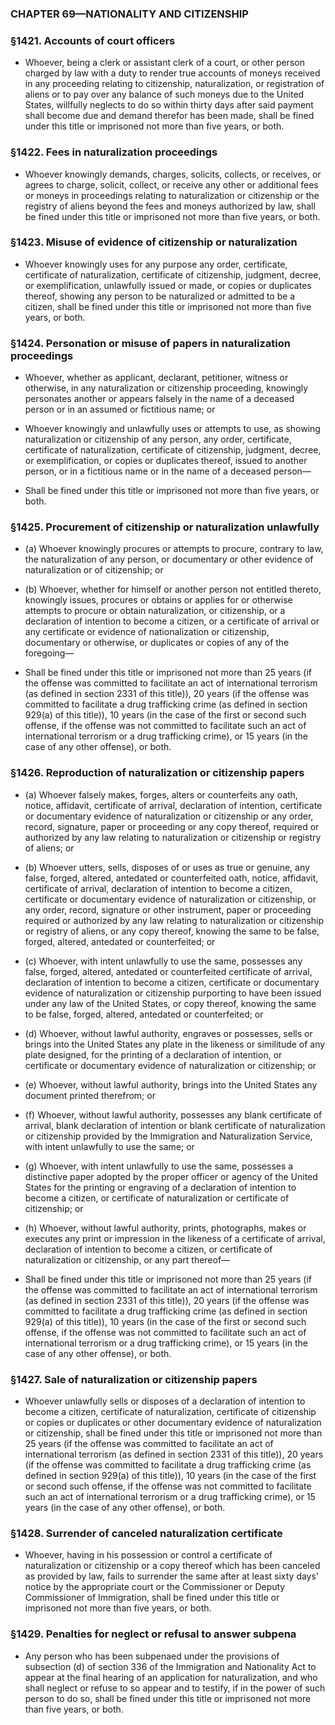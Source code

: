 ### **CHAPTER 69—NATIONALITY AND CITIZENSHIP**

### §1421. Accounts of court officers
* Whoever, being a clerk or assistant clerk of a court, or other person charged by law with a duty to render true accounts of moneys received in any proceeding relating to citizenship, naturalization, or registration of aliens or to pay over any balance of such moneys due to the United States, willfully neglects to do so within thirty days after said payment shall become due and demand therefor has been made, shall be fined under this title or imprisoned not more than five years, or both.

### §1422. Fees in naturalization proceedings
* Whoever knowingly demands, charges, solicits, collects, or receives, or agrees to charge, solicit, collect, or receive any other or additional fees or moneys in proceedings relating to naturalization or citizenship or the registry of aliens beyond the fees and moneys authorized by law, shall be fined under this title or imprisoned not more than five years, or both.

### §1423. Misuse of evidence of citizenship or naturalization
* Whoever knowingly uses for any purpose any order, certificate, certificate of naturalization, certificate of citizenship, judgment, decree, or exemplification, unlawfully issued or made, or copies or duplicates thereof, showing any person to be naturalized or admitted to be a citizen, shall be fined under this title or imprisoned not more than five years, or both.

### §1424. Personation or misuse of papers in naturalization proceedings
* Whoever, whether as applicant, declarant, petitioner, witness or otherwise, in any naturalization or citizenship proceeding, knowingly personates another or appears falsely in the name of a deceased person or in an assumed or fictitious name; or

* Whoever knowingly and unlawfully uses or attempts to use, as showing naturalization or citizenship of any person, any order, certificate, certificate of naturalization, certificate of citizenship, judgment, decree, or exemplification, or copies or duplicates thereof, issued to another person, or in a fictitious name or in the name of a deceased person—

* Shall be fined under this title or imprisoned not more than five years, or both.

### §1425. Procurement of citizenship or naturalization unlawfully
* (a) Whoever knowingly procures or attempts to procure, contrary to law, the naturalization of any person, or documentary or other evidence of naturalization or of citizenship; or

* (b) Whoever, whether for himself or another person not entitled thereto, knowingly issues, procures or obtains or applies for or otherwise attempts to procure or obtain naturalization, or citizenship, or a declaration of intention to become a citizen, or a certificate of arrival or any certificate or evidence of nationalization or citizenship, documentary or otherwise, or duplicates or copies of any of the foregoing—

* Shall be fined under this title or imprisoned not more than 25 years (if the offense was committed to facilitate an act of international terrorism (as defined in section 2331 of this title)), 20 years (if the offense was committed to facilitate a drug trafficking crime (as defined in section 929(a) of this title)), 10 years (in the case of the first or second such offense, if the offense was not committed to facilitate such an act of international terrorism or a drug trafficking crime), or 15 years (in the case of any other offense), or both.

### §1426. Reproduction of naturalization or citizenship papers
* (a) Whoever falsely makes, forges, alters or counterfeits any oath, notice, affidavit, certificate of arrival, declaration of intention, certificate or documentary evidence of naturalization or citizenship or any order, record, signature, paper or proceeding or any copy thereof, required or authorized by any law relating to naturalization or citizenship or registry of aliens; or

* (b) Whoever utters, sells, disposes of or uses as true or genuine, any false, forged, altered, antedated or counterfeited oath, notice, affidavit, certificate of arrival, declaration of intention to become a citizen, certificate or documentary evidence of naturalization or citizenship, or any order, record, signature or other instrument, paper or proceeding required or authorized by any law relating to naturalization or citizenship or registry of aliens, or any copy thereof, knowing the same to be false, forged, altered, antedated or counterfeited; or

* (c) Whoever, with intent unlawfully to use the same, possesses any false, forged, altered, antedated or counterfeited certificate of arrival, declaration of intention to become a citizen, certificate or documentary evidence of naturalization or citizenship purporting to have been issued under any law of the United States, or copy thereof, knowing the same to be false, forged, altered, antedated or counterfeited; or

* (d) Whoever, without lawful authority, engraves or possesses, sells or brings into the United States any plate in the likeness or similitude of any plate designed, for the printing of a declaration of intention, or certificate or documentary evidence of naturalization or citizenship; or

* (e) Whoever, without lawful authority, brings into the United States any document printed therefrom; or

* (f) Whoever, without lawful authority, possesses any blank certificate of arrival, blank declaration of intention or blank certificate of naturalization or citizenship provided by the Immigration and Naturalization Service, with intent unlawfully to use the same; or

* (g) Whoever, with intent unlawfully to use the same, possesses a distinctive paper adopted by the proper officer or agency of the United States for the printing or engraving of a declaration of intention to become a citizen, or certificate of naturalization or certificate of citizenship; or

* (h) Whoever, without lawful authority, prints, photographs, makes or executes any print or impression in the likeness of a certificate of arrival, declaration of intention to become a citizen, or certificate of naturalization or citizenship, or any part thereof—

* Shall be fined under this title or imprisoned not more than 25 years (if the offense was committed to facilitate an act of international terrorism (as defined in section 2331 of this title)), 20 years (if the offense was committed to facilitate a drug trafficking crime (as defined in section 929(a) of this title)), 10 years (in the case of the first or second such offense, if the offense was not committed to facilitate such an act of international terrorism or a drug trafficking crime), or 15 years (in the case of any other offense), or both.

### §1427. Sale of naturalization or citizenship papers
* Whoever unlawfully sells or disposes of a declaration of intention to become a citizen, certificate of naturalization, certificate of citizenship or copies or duplicates or other documentary evidence of naturalization or citizenship, shall be fined under this title or imprisoned not more than 25 years (if the offense was committed to facilitate an act of international terrorism (as defined in section 2331 of this title)), 20 years (if the offense was committed to facilitate a drug trafficking crime (as defined in section 929(a) of this title)), 10 years (in the case of the first or second such offense, if the offense was not committed to facilitate such an act of international terrorism or a drug trafficking crime), or 15 years (in the case of any other offense), or both.

### §1428. Surrender of canceled naturalization certificate
* Whoever, having in his possession or control a certificate of naturalization or citizenship or a copy thereof which has been canceled as provided by law, fails to surrender the same after at least sixty days' notice by the appropriate court or the Commissioner or Deputy Commissioner of Immigration, shall be fined under this title or imprisoned not more than five years, or both.

### §1429. Penalties for neglect or refusal to answer subpena
* Any person who has been subpenaed under the provisions of subsection (d) of section 336 of the Immigration and Nationality Act to appear at the final hearing of an application for naturalization, and who shall neglect or refuse to so appear and to testify, if in the power of such person to do so, shall be fined under this title or imprisoned not more than five years, or both.